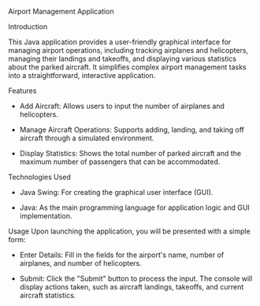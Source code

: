 Airport Management Application

Introduction

This Java application provides a user-friendly graphical interface for managing airport operations,
including tracking airplanes and helicopters, managing their landings and takeoffs, and displaying
various statistics about the parked aircraft. It simplifies complex airport management tasks into a
straightforward, interactive application.

Features
* Add Aircraft: Allows users to input the number of airplanes and helicopters.

* Manage Aircraft Operations: Supports adding, landing, and taking off aircraft through a
simulated environment.

* Display Statistics: Shows the total number of parked aircraft and the maximum number of
passengers that can be accommodated.

Technologies Used
* Java Swing: For creating the graphical user interface (GUI).

* Java: As the main programming language for application logic and GUI implementation.

Usage
Upon launching the application, you will be presented with a simple form:

* Enter Details: Fill in the fields for the airport's name, number of airplanes, and number of
helicopters.

* Submit: Click the "Submit" button to process the input. The console will display actions
taken, such as aircraft landings, takeoffs, and current aircraft statistics.
